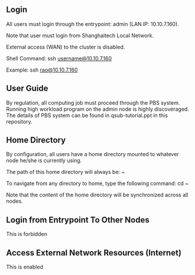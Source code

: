 ## Login

All users must login through the entrypoint: admin (LAN IP: 10.10.7.160).

Note that user must login from Shanghaitech Local Network. 

External access (WAN) to the cluster is disabled.

Shell Command: 
ssh username@10.10.7.160

Example: 
ssh rao@10.10.7.160

## User Guide

By regulation, all computing job must proceed through the PBS system. 
Running high workload program on the admin node is highly discoveraged.
The details of PBS system can be found in qsub-tutorial.ppt in this repository.

## Home Directory

By configuration, all users have a home directory mounted to whatever node he/she is currently using.

The path of this home directory will always be: ~

To navigate from any directory to home, type the following command: cd ~

Note that the content of the home directory will be synchronized across all nodes.

## Login from Entrypoint To Other Nodes

This is forbidden

## Access External Network Resources (Internet)

This is enabled